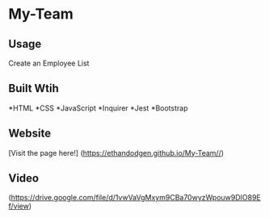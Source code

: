 # My-Team


## Usage
Create an Employee List

## Built Wtih
*HTML
*CSS
*JavaScript
*Inquirer
*Jest
*Bootstrap


## Website
[Visit the page here!] (https://ethandodgen.github.io/My-Team//)

## Video

(https://drive.google.com/file/d/1vwVaVgMxym9CBa70wyzWpouw9DIO89Ef/view)
